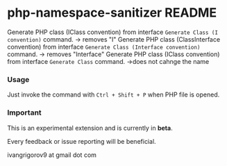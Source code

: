 # php-namespace-sanitizer README

Generate PHP class (IClass convention) from interface ```Generate Class (I convention)``` command. -> removes "I"
Generate PHP class (ClassInterface convention) from interface ```Generate Class (Interface convention)``` command. -> removes "Interface"
Generate PHP class (IClass convention) from interface ```Generate Class``` command. ->does not cahnge the name


### Usage

Just invoke the command with ```Ctrl + Shift + P``` when PHP file is opened. 

### Important 

This is an experimental extension and is currently in **beta**.


Every feedback or issue reporting will be beneficial.


ivangrigorov9 at gmail dot com
